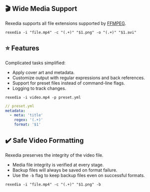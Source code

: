 ---
---
## 🎬 Wide Media Support

Rexedia supports all file extensions supported by [FFMPEG](https://ffmpeg.org/).

<!-- separator -->

```shell
rexedia -i "file.mp4" -c "(.+)" "$1.png" -o "(.+)" "$1.avi"
```

<!-- separator -->

## ⭐ Features

Complicated tasks simplified:
- Apply cover art and metadata.
- Customize output with regular expressions and back references.
- Support for preset files instead of command-line flags.
- Logging to track changes.

<!-- separator -->

```shell
rexedia -i video.mp4 -p preset.yml
```
```yml
// preset.yml
metadata:  
  - meta: 'title' 
    regex: '(.+)'
    format: '$1'
```

<!-- separator -->

## ✔️ Safe Video Formatting

Rexedia preserves the integrity of the video file.
- Media file integrity is verified at every stage.
- Backup files will always be saved on format failure.
- Use the `-b` flag to keep backup files even on successful formats.

<!-- separator -->

```shell
rexedia -i "file.mp4" -c "(.+)" "$1.png" -b
```